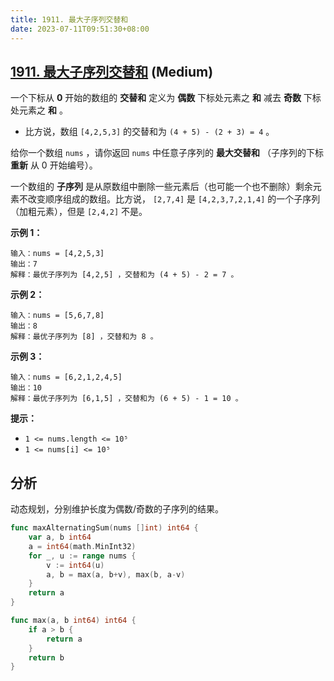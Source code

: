 ```yaml
---
title: 1911. 最大子序列交替和
date: 2023-07-11T09:51:30+08:00
---
```


## [1911. 最大子序列交替和](https://leetcode.cn/problems/maximum-alternating-subsequence-sum) (Medium)

一个下标从 **0** 开始的数组的 **交替和** 定义为 **偶数** 下标处元素之 **和** 减去 **奇数** 下标处元素之 **和** 。

- 比方说，数组 `[4,2,5,3]` 的交替和为 `(4 + 5) - (2 + 3) = 4` 。

给你一个数组 `nums` ，请你返回 `nums` 中任意子序列的 **最大交替和** （子序列的下标 **重新** 从 0 开始编号）。

一个数组的 **子序列** 是从原数组中删除一些元素后（也可能一个也不删除）剩余元素不改变顺序组成的数组。比方说， `[2,7,4]` 是 `[4,2,3,7,2,1,4]` 的一个子序列（加粗元素），但是 `[2,4,2]` 不是。

**示例 1：**

```
输入：nums = [4,2,5,3]
输出：7
解释：最优子序列为 [4,2,5] ，交替和为 (4 + 5) - 2 = 7 。

```

**示例 2：**

```
输入：nums = [5,6,7,8]
输出：8
解释：最优子序列为 [8] ，交替和为 8 。

```

**示例 3：**

```
输入：nums = [6,2,1,2,4,5]
输出：10
解释：最优子序列为 [6,1,5] ，交替和为 (6 + 5) - 1 = 10 。

```

**提示：**

- `1 <= nums.length <= 10⁵`
- `1 <= nums[i] <= 10⁵`

## 分析

动态规划，分别维护长度为偶数/奇数的子序列的结果。

```go
func maxAlternatingSum(nums []int) int64 {
	var a, b int64
	a = int64(math.MinInt32)
	for _, u := range nums {
		v := int64(u)
		a, b = max(a, b+v), max(b, a-v)
	}
	return a
}

func max(a, b int64) int64 {
	if a > b {
		return a
	}
	return b
}

```
